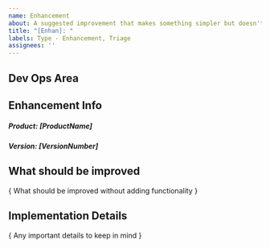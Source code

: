 ```yaml
---
name: Enhancement
about: A suggested improvement that makes something simpler but doesn't add to existing functionality
title: "[Enhan]: "
labels: Type - Enhancement, Triage
assignees: ''
---
```

## Dev Ops Area
<!--- This area is for Dev Ops to add tasks --->

<!---  
############### - FORM USAGE - #####################
To fill out this form properly.

  1. Fill out the information below by replacing as following

    i. [ XXX ] replace with a single line of text
    ii. { XXX } replace with multiline text

-- Suggestions can sometimes found in comments below input. Use them!

Notes:
    - If you pick something that doesn't fit the format the auto labeling will not happen
    - It can take a short while after submission for it to happen
    - It is case-insensitive
    - Updating the description will update the labels as well
--->
## Enhancement Info

##### Product: [ProductName]

<!-- Product Names: POMA | POH | POM | Gateway | Shop | Prodrisk | Spotbid -->

##### Version: [VersionNumber]

<!-- Version format : v0.0.0 (or just Develop) -->

## What should be improved

{ What should be improved without adding functionality }

## Implementation Details
{ Any important details to keep in mind }